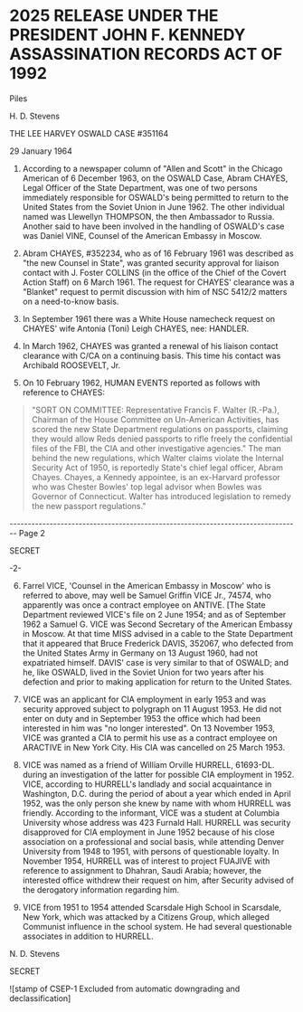# 2025 RELEASE UNDER THE PRESIDENT JOHN F. KENNEDY ASSASSINATION RECORDS ACT OF 1992

Piles

H. D. Stevens

THE LEE HARVEY OSWALD CASE #351164

29 January 1964

1.  According to a newspaper column of "Allen and Scott" in the Chicago American of 6 December 1963, on the OSWALD Case, Abram CHAYES, Legal Officer of the State Department, was one of two persons immediately responsible for OSWALD's being permitted to return to the United States from the Soviet Union in June 1962. The other individual named was Llewellyn THOMPSON, the then Ambassador to Russia. Another said to have been involved in the handling of OSWALD's case was Daniel VINE, Counsel of the American Embassy in Moscow.

2.  Abram CHAYES, #352234, who as of 16 February 1961 was described as "the new Counsel in State", was granted security approval for liaison contact with J. Foster COLLINS (in the office of the Chief of the Covert Action Staff) on 6 March 1961. The request for CHAYES' clearance was a "Blanket" request to permit discussion with him of NSC 5412/2 matters on a need-to-know basis.

3.  In September 1961 there was a White House namecheck request on CHAYES' wife Antonia (Toni) Leigh CHAYES, nee: HANDLER.

4.  In March 1962, CHAYES was granted a renewal of his liaison contact clearance with C/CA on a continuing basis. This time his contact was Archibald ROOSEVELT, Jr.

5.  On 10 February 1962, HUMAN EVENTS reported as follows with reference to CHAYES:

> "SORT ON COMMITTEE: Representative Francis F. Walter (R.-Pa.), Chairman of the House Committee on Un-American Activities, has scored the new State Department regulations on passports, claiming they would allow Reds denied passports to rifle freely the confidential files of the FBI, the CIA and other investigative agencies." The man behind the new regulations, which Walter claims violate the Internal Security Act of 1950, is reportedly State's chief legal officer, Abram Chayes. Chayes, a Kennedy appointee, is an ex-Harvard professor who was Chester Bowles' top legal advisor when Bowles was Governor of Connecticut. Walter has introduced legislation to remedy the new passport regulations."


-------------------------------------------------------------------------------- Page 2

SECRET

-2-

6.  Farrel VICE, 'Counsel in the American Embassy in Moscow' who is referred to above, may well be Samuel Griffin VICE Jr., 74574, who apparently was once a contract employee on ANTIVE. [The State Department reviewed VICE's file on 2 June 1954; and as of September 1962 a Samuel G. VICE was Second Secretary of the American Embassy in Moscow. At that time MISS advised in a cable to the State Department that it appeared that Bruce Frederick DAVIS, 352067, who defected from the United States Army in Germany on 13 August 1960, had not expatriated himself. DAVIS' case is very similar to that of OSWALD; and he, like OSWALD, lived in the Soviet Union for two years after his defection and prior to making application for return to the United States.

7.  VICE was an applicant for CIA employment in early 1953 and was security approved subject to polygraph on 11 August 1953. He did not enter on duty and in September 1953 the office which had been interested in him was "no longer interested". On 13 November 1953, VICE was granted a CIA to permit his use as a contract employee on ARACTIVE in New York City. His CIA was cancelled on 25 March 1953.

8. VICE was named as a friend of William Orville HURRELL, 61693-DL. during an investigation of the latter for possible CIA employment in 1952. VICE, according to HURRELL's landlady and social acquaintance in Washington, D.C. during the period of about a year which ended in April 1952, was the only person she knew by name with whom HURRELL was friendly. According to the informant, VICE was a student at Columbia University whose address was 423 Furnald Hall. HURRELL was security disapproved for CIA employment in June 1952 because of his close association on a professional and social basis, while attending Denver University from 1948 to 1951, with persons of questionable loyalty. In November 1954, HURRELL was of interest to project FUAJIVE with reference to assignment to Dhahran, Saudi Arabia; however, the interested office withdrew their request on him, after Security advised of the derogatory information regarding him.

9. VICE from 1951 to 1954 attended Scarsdale High School in Scarsdale, New York, which was attacked by a Citizens Group, which alleged Communist influence in the school system. He had several questionable associates in addition to HURRELL.

N. D. Stevens

SECRET

![stamp of CSEP-1 Excluded from automatic downgrading and declassification]
